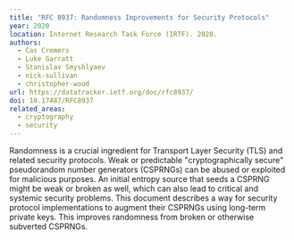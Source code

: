 ```yaml
---
title: "RFC 8937: Randomness Improvements for Security Protocols"
year: 2020
location: Internet Research Task Force (IRTF). 2020.
authors:
  - Cas Cremers
  - Luke Garratt
  - Stanislav Smyshlyaev
  - nick-sullivan
  - christopher-wood
url: https://datatracker.ietf.org/doc/rfc8937/
doi: 10.17487/RFC8937
related_areas:
  - cryptography
  - security
---
```


Randomness is a crucial ingredient for Transport Layer Security (TLS) and related security protocols.  Weak or predictable "cryptographically secure" pseudorandom number generators (CSPRNGs) can be abused or exploited for malicious purposes.  An initial entropy source that seeds a CSPRNG might be weak or broken as well, which can also lead to critical and systemic security problems.  This document describes a way for security protocol implementations to augment their CSPRNGs using long-term private keys.  This improves randomness from broken or otherwise subverted CSPRNGs.

